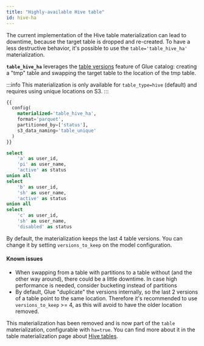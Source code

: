 ```yaml
---
title: "Highly-available Hive table"
id: hive-ha
---
```


<VersionBlock lastVersion="1.4">

The current implementation of the Hive table materialization can lead to downtime, because the target table is dropped and re-created. To have a less destructive behavior, it's possible to use the `table='table_hive_ha'` materialization.

**`table_hive_ha`** leverages the [table versions](https://docs.aws.amazon.com/glue/latest/webapi/API_GetTableVersions.html) feature of Glue catalog: creating a "tmp" table and swapping the target table to the location of the tmp table.

:::info
This materialization is only available for `table_type=hive` (default) and requires using unique locations on S3.
:::

```sql
{{
  config(
    materialized='table_hive_ha',
    format='parquet',
    partitioned_by=['status'],
    s3_data_naming='table_unique'
  )
}}

select
    'a' as user_id,
    'pi' as user_name,
    'active' as status
union all
select
    'b' as user_id,
    'sh' as user_name,
    'active' as status
union all
select
    'c' as user_id,
    'sh' as user_name,
    'disabled' as status
```

By default, the materialization keeps the last 4 table versions. You can change it by setting `versions_to_keep` on the model configuration.

#### Known issues

- When swapping from a table with partitions to a table without (and the other way around), there could be a little downtime. In case high performance is needed, consider bucketing instead of partitions
- By default, Glue "duplicate" the versions internally, so the last 2 versions of a table point to the same location. Therefore it's recommended to use `versions_to_keep` >= 4, as this will avoid to have the older location removed.

</VersionBlock>

<VersionBlock firstVersion="1.5">

This materialization has been removed and is now part of the `table` materialization, configurable with `ha=true`.
You can find more about it in the table materialization page about [Hive tables](./hive.md).

</VersionBlock>
